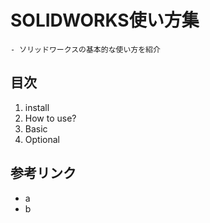 # SOLIDWORKS使い方集
    - ソリッドワークスの基本的な使い方を紹介

## 目次
1. install
2. How to use?
3. Basic
4. Optional

## 参考リンク
- a
- b